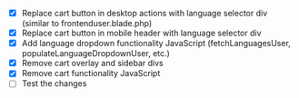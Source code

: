 - [x] Replace cart button in desktop actions with language selector div (similar to frontenduser.blade.php)
- [x] Replace cart button in mobile header with language selector div
- [x] Add language dropdown functionality JavaScript (fetchLanguagesUser, populateLanguageDropdownUser, etc.)
- [x] Remove cart overlay and sidebar divs
- [x] Remove cart functionality JavaScript
- [ ] Test the changes
